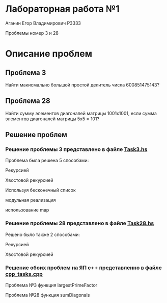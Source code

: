 # Лабораторная работа №1
Аганин Егор Владимирович P3333

Проблемы номер 3 и 28

# Описание проблем
## Проблема 3
Найти макисмально большой простой делитель числа 600851475143?

## Проблема 28
Найти сумму элементов диагоналей матрицы 1001x1001, если сумма элементов диагоналей матрицы 5x5 = 101?

## Решение проблем
### Решение проблемы 3 представлено в файле [Task3.hs](https://github.com/b4wb0le1l0/Haskell/blob/main/lab1/code/src/Task3.hs)

Проблема была решена 5 способами:

Рекурсией

Хвостовой рекурсией

Используя бесконечный список

модульная реализация

использование map


### Решение проблемы 28 представлено в файле [Task28.hs](https://github.com/b4wb0le1l0/Haskell/blob/main/lab1/code/src/Task28.hs)
Решено было также 2 способами:

Рекурсией

Хвостовой рекурсией


### Решение обоих проблем на ЯП c++ представленно в файле [cpp_tasks.cpp](https://github.com/b4wb0le1l0/Haskell/blob/main/lab1/code/cpp_example/cpp_tasks.cpp)
Проблема №3 функция largestPrimeFactor

Проблема №28 функция sumDiagonals


